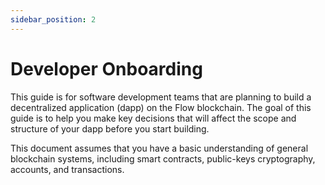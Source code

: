 ```yaml
---
sidebar_position: 2
---
```


# Developer Onboarding

This guide is for software development teams that are planning to build a decentralized application (dapp) on the Flow blockchain. The goal of this guide is to help you make key decisions that will affect the scope and structure of your dapp before you start building.

This document assumes that you have a basic understanding of general blockchain systems, including smart contracts, public-keys cryptography, accounts, and transactions.
